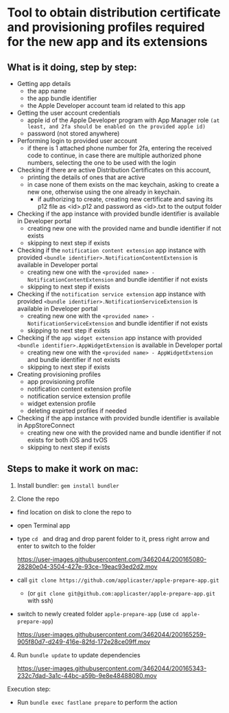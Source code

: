 # Tool to obtain distribution certificate and provisioning profiles required for the new app and its extensions

## What is it doing, step by step:
* Getting app details
  * the app name
  * the app bundle identifier
  * the Apple Developer account team id related to this app
* Getting the user account credentials
  * apple id of the Apple Developer program with App Manager role `(at least, and 2fa should be enabled on the provided apple id)`
  * password (not stored anywhere)
* Performing login to provided user account 
  * if there is 1 attached phone number for 2fa, entering the received code to continue, in case there are multiple authorized phone numbers, selecting the one to be used with the login
* Checking if there are active Distribution Certificates on this account, 
  * printing the details of ones that are active
  * in case none of them exists on the mac keychain, asking to create a new one, otherwise using the one already in keychain. 
    * if authorizing to create, creating new certificate and saving its p12 file as \<id\>.p12 and password as \<id\>.txt to the output folder
* Checking if the app instance with provided bundle identifier is available in Developer portal
  * creating new one with the provided name and bundle identifier if not exists
  * skipping to next step if exists
* Checking if the `notification content extension` app instance with provided `<bundle identifier>.NotificationContentExtension` is available in Developer portal
  * creating new one with the `<provided name> - NotificationContentExtension` and bundle identifier if not exists
  * skipping to next step if exists
* Checking if the `notification service extension` app instance with provided `<bundle identifier>.NotificationServiceExtension` is available in Developer portal
  * creating new one with the `<provided name> - NotificationServiceExtension` and bundle identifier if not exists
  * skipping to next step if exists
* Checking if the `app widget extension` app instance with provided `<bundle identifier>.AppWidgetExtension` is available in Developer portal
  * creating new one with the `<provided name> - AppWidgetExtension` and bundle identifier if not exists
  * skipping to next step if exists
* Creating provisioning profiles
  * app provisioning profile
  * notification content extension profile
  * notification service extension profile
  * widget extension profile
  * deleting expirted profiles if needed
* Checking if the app instance with provided bundle identifier is available in AppStoreConnect
  * creating new one with the provided name and bundle identifier if not exists for both iOS and tvOS
  * skipping to next step if exists
  
  
## Steps to make it work on mac:

1.  Install bundler:
`gem install bundler`


2. Clone the repo
  * find location on disk to clone the repo to
  * open Terminal app
  * type `cd ` and drag and drop parent folder to it, press right arrow and enter to switch to the folder
  
    https://user-images.githubusercontent.com/3462044/200165080-28280e04-3504-427e-93ce-19eac93ed2d2.mov

  * call `git clone https://github.com/applicaster/apple-prepare-app.git`
    * (or `git clone git@github.com:applicaster/apple-prepare-app.git` with ssh)
  * switch to newly created folder `apple-prepare-app` (use `cd apple-prepare-app`)
    
    https://user-images.githubusercontent.com/3462044/200165259-905f80d7-d249-416e-82fd-172e28ce09ff.mov

4. Run `bundle update` to update dependencies
    
    https://user-images.githubusercontent.com/3462044/200165343-232c7dad-3a1c-44bc-a59b-9e8e48488080.mov


Execution step:
* Run `bundle exec fastlane prepare` to perform the action
